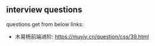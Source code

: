 ## interview questions

questions get from below links:

- 木易杨前端进阶: https://muyiy.cn/question/css/39.html
